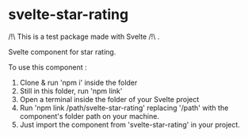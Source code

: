 # svelte-star-rating
/!\ This is a test package made with Svelte /!\ .

Svelte component for star rating.

To use this component : 
1) Clone & run 'npm i' inside the folder
2) Still in this folder, run 'npm link'
3) Open a terminal inside the folder of your Svelte project
4) Run 'npm link /path/svelte-star-rating' replacing '/path' with the component's folder path on your machine.
5) Just import the component from 'svelte-star-rating' in your project.
